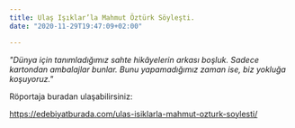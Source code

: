 ```yaml
---
title: Ulaş Işıklar’la Mahmut Öztürk Söyleşti.
date: "2020-11-29T19:47:09+02:00"

---
```

*"Dünya için tanımladığımız sahte hikâyelerin arkası boşluk. Sadece kartondan ambalajlar bunlar. Bunu yapamadığımız zaman ise, biz yokluğa koşuyoruz."*

Röportaja buradan ulaşabilirsiniz:

https://edebiyatburada.com/ulas-isiklarla-mahmut-ozturk-soylesti/

